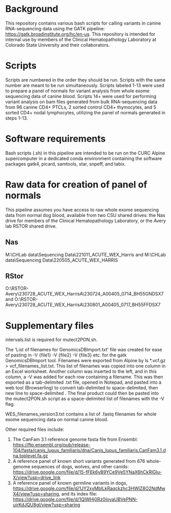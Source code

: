 # Background
This repository contains various bash scripts for calling variants in canine RNA-sequencing data using the GATK pipeline: https://gatk.broadinstitute.org/hc/en-us. This repository is intended for internal use by members of the Clinical Hematopathology Laboratory at Colorado State University and their collaborators. 
# Scripts
Scripts are numbered in the order they should be run. Scripts with the same number are meant to be run simultaneously.
Scripts labeled 1-13 were used to prepare a panel of normals for variant analysis from whole exome sequencing data of canine blood. Scripts 14+ were used for performing variant analysis on bam files generated from bulk RNA-sequencing data from 96 canine CD4+ PTCLs, 2 sorted control CD4+ thymocytes, and 5 sorted CD4+ nodal lymphocytes, utilizing the panel of normals generated in steps 1-13.
# Software requirements
Bash scripts (.sh) in this pipeline are intended to be run on the CURC Alpine supercomputer in a dedicated conda environment containing the software packages gatk4, picard, samtools, star, snpeff, and tabix.
# Raw data for creation of panel of normals
This pipeline assumes you have access to raw whole exome sequencing data from normal dog blood, available from two CSU shared drives: the Nas drive for members of the Clinical Hematopathology Laboratory, or the Avery lab RSTOR shared drive.
## Nas
M:\CHLab data\Sequencing Data\221011_ACUTE_WEX_Harris and M:\CHLab data\Sequencing Data\220505_ACUTE_WEX_HARRIS
## RStor
O:\RSTOR-Avery\230728_ACUTE_WEX_HarrisA\230724_A00405_0714_BH55GNDSX7 and O:\RSTOR-Avery\230728_ACUTE_WEX_HarrisA\230801_A00405_0717_BH55FFDSX7
# Supplementary files
intervals.list is required for mutect2PON.sh.

The 'List of filenames for GenomicsDBImport.txt' file was created for ease of pasting in -V {file1} -V {file2} -V {file3} etc. for the gatk GenomicsDBImport tool. Filenames were exported from Alpine by ls *.vcf.gz > vcf_filenames_list.txt. This list of filenames was copied into one column in an Excel worksheet. Another column was inserted to the left, and in this column, a -V was added for each row containing a filename. This was then exported as a tab-delimited .txt file, opened in Notepad, and pasted into a web tool (Browserling) to convert tab-delimited to space-delimited, then new line to space-delimited . The final product could then be pasted into the mutect2PON.sh script as a space-delimited list of filenames with the -V flag.

WES_filenames_version3.txt contains a list of .fastq filenames for whole exome sequencing data on normal canine blood.

Other required files include:
1. The CanFam 3.1 reference genome fasta file from Ensembl: https://ftp.ensembl.org/pub/release-104/fasta/canis_lupus_familiaris/dna/Canis_lupus_familiaris.CanFam3.1.dna.toplevel.fa.gz
2. A reference panel of known short variants generated from 676 whole-genome sequences of dogs, wolves, and other canids: https://drive.google.com/file/d/15-fFEk6yB9YCe9Ve5YNaX6hCkRlGIu-X/view?usp=drive_link
3. A reference panel of known germline variants in dogs, https://drive.google.com/file/d/1JY2xyMblLkRaqckzhc3HWIZ8O2NdMwX4/view?usp=sharing, and its index file: https://drive.google.com/file/d/1QIWHj0Rz0IovaUBVePNN-uirKdJQU8gl/view?usp=sharing
